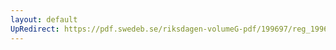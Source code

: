 ```yaml
---
layout: default
UpRedirect: https://pdf.swedeb.se/riksdagen-volumeG-pdf/199697/reg_199697/reg_199697_0111.pdf
---
```

